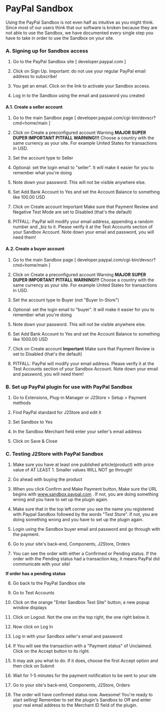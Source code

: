# PayPal Sandbox

Using the PayPal Sandbox is not even half as intuitive as you might think. Since most of our users think that our software is broken because they are not able to use the Sandbox, we have documented every single step you have to take in order to use the Sandbox on your site.

### A. Signing up for Sandbox access

1. Go to the PayPal Sandbox site [ developer.paypal.com ]

2. Click on Sign Up. Important: do not use your regular PayPal email address to subscribe!

3. You get an email. Click on the link to activate your Sandbox access.

4. Log in to the Sandbox using the email and password you created

#### A.1. Create a seller account

1. Go to the main Sandbox page [ developer.paypal.com/cgi-bin/devscr?cmd=home/main ]

2. Click on Create a preconfigured account
Warning
**MAJOR SUPER DUPER IMPORTANT PITFALL WARNING!!!** Choose a country with the same currency as your site. For example United States for transactions in USD.

3. Set the account type to Seller

4. Optional: set the login email to "seller". It will make it easier for you to remember what you're doing

5. Note down your password. This will not be visible anywhere else.

6. Set Add Bank Account to Yes and set the Account Balance to something like 100.00 USD

7. Click on Create account
Important
Make sure that Payment Review and Negative Test Mode are set to Disabled (that's the default)

8. PITFALL: PayPal will modify your email address, appending a random number and _biz to it. Please verify it at
the Test Accounts section of your Sandbox Account. Note down your email and password, you will need them!

#### A.2. Create a buyer account

1. Go to the main Sandbox page [ developer.paypal.com/cgi-bin/devscr?cmd=home/main ]

2. Click on Create a preconfigured account
Warning
**MAJOR SUPER DUPER IMPORTANT PITFALL WARNING!!!** Choose a country with the same currency as your site. For example United States for transactions in USD.

3. Set the account type to Buyer (not "Buyer In-Store")

4. Optional: set the login email to "buyer". It will make it easier for you to remember what you're doing

5. Note down your password. This will not be visible anywhere else.

6. Set Add Bank Account to Yes and set the Account Balance to something like 1000.00 USD

7. Click on Create account
**Important**
Make sure that Payment Review is set to Disabled (that's the default)

8. PITFALL: PayPal will modify your email address. Please verify it at the Test Accounts section of your Sandbox
Account. Note down your email and password, you will need them!

### B. Set up PayPal plugin for use with PayPal Sandbox

1. Go to Extensions, Plug-in Manager or J2Store > Setup > Payment methods

2. Find PayPal standard for J2Store and edit it

3. Set Sandbox to Yes

4. In the Sandbox Merchant field enter your seller's email address

5. Click on Save & Close

### C. Testing J2Store with PayPal Sandbox

1. Make sure you have at least one published article(product) with price value of AT LEAST 1. Smaller values WILL NOT go through!

2. Go ahead with buying the product

3. When you click Confirm and Make Payment button, Make sure the URL begins with www.sandbox.paypal.com . If not, you are doing something wrong and you have to set up the plugin again.

4. Make sure that in the top left corner you see the name you registered with Paypal Sandbox followed by the words "Test Store". If not, you are doing something wrong and you have to set up the plugin again.

5. Login using the Sandbox buyer email and password and go through with the payment.

6. Go to your site's back-end, Components, J2Store, Orders

7. You can see the order with either a Confirmed or Pending status. If the order with the Pending status had a transaction key, it means PayPal did communicate with your site!

**If order has a pending status**

8. Go back to the PayPal Sandbox site

9. Go to Test Accounts

10. Click on the orange "Enter Sandbox Test Site" button; a new popup window displays

11. Click on Logout. Not the one on the top right, the one right below it.

12. Now click on Log In

13. Log in with your Sandbox seller's email and password

14. If You will see the transaction with a "Payment status" of Unclaimed. Click on the Accept button to its right.

15. It may ask you what to do. If it does, choose the first Accept option and then click on Submit

16. Wait for 1-5 minutes for the payment notification to be sent to your site

17. Go to your site's back-end, Components, J2Store, Orders

18. The order will have confirmed status now. Awesome! You're ready to start selling! Remember to set the plugin's Sandbox to Off and enter your real email address to the Merchant ID field of the plugin. 